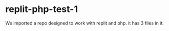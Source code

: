 # replit-php-test-1

We imported a repo designed to work with replit and php. it has 3 files in it.
